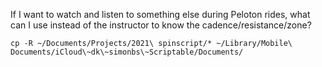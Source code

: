 If I want to watch and listen to something else during Peloton rides, what can I use instead of the instructor to know the cadence/resistance/zone?

    cp -R ~/Documents/Projects/2021\ spinscript/* ~/Library/Mobile\ Documents/iCloud\~dk\~simonbs\~Scriptable/Documents/
